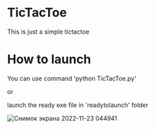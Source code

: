 # TicTacToe
This is just a simple tictactoe

# How to launch

You can use command 'python TicTacToe.py'

or

launch the ready exe file in 'readytolaunch' folder

![Снимок экрана 2022-11-23 044941](https://user-images.githubusercontent.com/45595840/203428354-d4653799-f883-4a04-af07-4427d66477bf.png)
